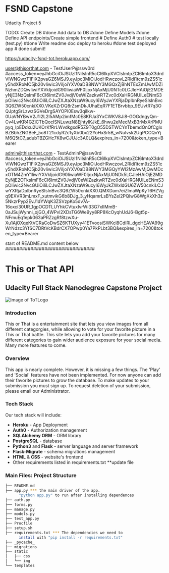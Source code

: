 # FSND Capstone
 Udacity Project 5

TODO:
Create DB #done
    Add data to DB #done
Define Models #done
Define API endpoints/Create simple frontend #
Define Auth0 #
test locally (test.py) #done
Write readme doc
deploy to heroku #done
test deployed app # done
submit!

https://udacity-fsnd-tot.herokuapp.com/ 

user@thisorthat.com - TestUserP@ssw0rd
#access_token=eyJhbGciOiJSUzI1NiIsInR5cCI6IkpXVCIsImtpZCI6ImtoX3drdVlWNGwzT1FIX2pvaGZ6MSJ9.eyJpc3MiOiJodHRwczovL2Rldi1tcm9zZS51cy5hdXRoMC5jb20vIiwic3ViIjoiYXV0aDB8NWY3MGQxZjBhNTExZmUwMDZiNzhmZDQwIiwiYXVkIjoidG90IiwiaWF0IjoxNjAxMjU0NTc0LCJleHAiOjE2MDEyNjE3NzQsImF6cCI6ImtZV0JvdjV0eWlZazkwRTZvc0dXaHRGNUlLeENmS3pOIiwic2NvcGUiOiIiLCJwZXJtaXNzaW9ucyI6WyJwYXRjaDplbnRyeSIsInBvc3Q6ZW50cnkiXX0.VKeXZrDQ8rZsmDkJUhaEqR7F1ETBrvbbp_9EUvtR7q3OQJptgSrLzwzSGVeDrgSAYOPI0Esw3qiIkw-0UaVNYBwV2J1l2L2I5AMp2imfMc0E8KPJa3YxCWKV8Ji8-GOGdngyQm-Cv4LwKR4GZiCTbQocISNLuwzN8EjhtylKJkE_6hwu2eMecMxB3rMxXrPMUpyq_IpEDdxu2UKOrKfRrLWvdkgxdR5Z9T0gO55DSTWCYnTbemdQnQfCgIxBZBbhZNGBeF_5o8T21cdyR2c1yXb0bx22YoHxSr5B_wNuIvsk2UgPCCQvYjM6Q5tC7_adubTBZGHc7K8wCJUJc3A0LQ&expires_in=7200&token_type=Bearer

admin@thisorthat.com - TestAdminP@ssw0rd
#access_token=eyJhbGciOiJSUzI1NiIsInR5cCI6IkpXVCIsImtpZCI6ImtoX3drdVlWNGwzT1FIX2pvaGZ6MSJ9.eyJpc3MiOiJodHRwczovL2Rldi1tcm9zZS51cy5hdXRoMC5jb20vIiwic3ViIjoiYXV0aDB8NWY3MGQyYWI2MzAwMjQwMDcxOTM4ZmY1IiwiYXVkIjoidG90IiwiaWF0IjoxNjAxMjU0NDk5LCJleHAiOjE2MDEyNjE2OTksImF6cCI6ImtZV0JvdjV0eWlZazkwRTZvc0dXaHRGNUlLeENmS3pOIiwic2NvcGUiOiIiLCJwZXJtaXNzaW9ucyI6WyJkZWxldGU6ZW50cnkiLCJwYXRjaDplbnRyeSIsInBvc3Q6ZW50cnkiXX0.QMXDam7eiZlmaWpKyT6HZVgq9EXVR3mLmxF_xutmvikG6b8DJg_3_yHqamrLsBYsZel2PQlwG8WgXkXh3z5NkzrPyp2EvJ1dYWqK3ZSVzpKo5dv7A-16oxci30UR_1gpOCDTLUYhkCVtuxIvrWi33G7xIIMmB-0aJSujWynni_ojGO_4WPvl2XDsTG6We9yy8RP8KcOyqhUdJ6-Bgt5p-NFmuEq1epk063aPRZzgRf8tzwXu-Xu1AjOXqeKtVCRaCoDwSZ6KTUXyy41ETvoosiSWKcl8CdIRl_dgcHEAVA99gWrNdzc3YfSC7DRtVcKBdrCX7OPwp0Ya7PkPLbt3BQ&expires_in=7200&token_type=Bearer

start of README.md content below
################################

# This or That API
## Udacity Full Stack Nanodegree Capstone Project

![Image of ToTLogo](https://udacity-fsnd-tot.herokuapp.com/static/img/thisorthat.png)

### Introduction

 This or That is a entertainment site that lets you view images from all different categorgies, while allowing to vote for your favorite picture in a This or That battle. This site lets you add your favorite pictures for many different categories to gain wider audience exposure for your social media. Many more features to come.

### Overview

This app is nearly complete. However, it is missing a few things. The 'Play' and 'Social' features have not been implemented. For now anyone can add their favorite pictures to grow the database. To make updates to your submission you must sign up. To request deletion of your submission, please email our Administrator.  

### Tech Stack

Our tech stack will include:

* **Heroku** - App Deployment
* **Auth0** - Authorization management
* **SQLAlchemy ORM** - ORM library
* **PostgreSQL** - database
* **Python3** and **Flask** - server language and server framework
* **Flask-Migrate** - schema migrations management
* **HTML** & **CSS** - website's frontend
* Other requirements listed in requirements.txt **update file

### Main Files: Project Structure

  ```sh
  ├── README.md
  ├── app.py *** the main driver of the app.
        "python app.py" to run after installing dependences
  ├── auth.py
  ├── forms.py
  ├── manage.py
  ├── models.py
  ├── test_app.py  
  ├── Procfile
  ├── setup.sh
  ├── requirements.txt *** The dependencies we need to   
        install with "pip install -r requirements.txt"
  ├── _pycache_     
  ├── migrations
  ├── static
  │   ├── css 
  │   └── img
  └── templates
  ```



